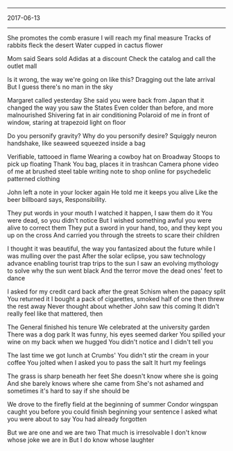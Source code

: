 **********
2017-06-13
**********

She promotes the comb erasure
I will reach my final measure
Tracks of rabbits fleck the desert
Water cupped in cactus flower

Mom said Sears sold Adidas at a discount
Check the catalog and call the outlet mall

Is it wrong, the way we're going on like this?
Dragging out the late arrival
But I guess there's no man in the sky

Margaret called yesterday
She said you were back from Japan
that it changed the way you saw the States
Even colder than before, and more malnourished
Shivering fat in air conditioning
Polaroid of me in front of window, staring at trapezoid light on floor

Do you personify gravity?
Why do you personify desire?
Squiggly neuron handshake, like seaweed squeezed inside a bag

Verifiable, tattooed in flame
Wearing a cowboy hat on Broadway
Stoops to pick up floating Thank You bag, places it in trashcan
Camera phone video of me at brushed steel table
writing note to shop online for psychedelic patterned clothing

John left a note in your locker again
He told me it keeps you alive
Like the beer billboard says,
Responsibility.

They put words in your mouth
I watched it happen, I saw them do it
You were dead, so you didn't notice
But I wished something awful you were alive to correct them
They put a sword in your hand, too, and they kept you up on the cross
And carried you through the streets to scare their children

I thought it was beautiful, the way you fantasized about the future
while I was mulling over the past
After the solar eclipse, you saw technology advance
enabling tourist trap trips to the sun
I saw an evolving mythology to solve why the sun went black
And the terror move the dead ones' feet to dance

I asked for my credit card back
after the great Schism when the papacy split
You returned it
I bought a pack of cigarettes, smoked half of one then threw the rest away
Never thought about whether John saw this coming
It didn't really feel like that mattered, then

The General finished his tenure
We celebrated at the university garden
There was a dog park
It was funny, his eyes seemed darker
You spilled your wine on my back when we hugged
You didn't notice and I didn't tell you

The last time we got lunch at Crumbs'
You didn't stir the cream in your coffee
You jolted when I asked you to pass the salt
It hurt my feelings

The grass is sharp beneath her feet
She doesn't know where she is going
And she barely knows where she came from
She's not ashamed and sometimes it's hard to say if she should be

We drove to the firefly field at the beginning of summer
Condor wingspan caught you
before you could finish beginning your sentence
I asked what you were about to say
You had already forgotten

But we are one and we are two
That much is irresolvable
I don't know whose joke we are in
But I do know whose laughter
